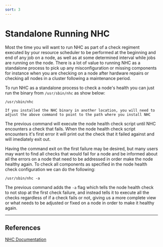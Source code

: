```yaml
---
sort: 3
---
```


# Standalone Running NHC

Most the time you will want to run NHC as part of a check regiment executed by your resource scheduler to be performed at the beginning and end of any job on a node, as well as at some determined interval while jobs are running on the node. There is a lot of value to running NHC as a standalone process to pick up any misconfiguration or missing components for instance when you are checking on a node after hardware repairs or checking all nodes in a cluster following a maintenance period.

To run NHC as a standalone process to check a node's health you can just run the binary from `/usr/sbin/nhc` as show below:

```
/usr/sbin/nhc
```
```note
If you installed the NHC binary in another location, you will need to adjust the above command to point to the path where you install NHC
```

The previous command will execute the node health check script until NHC encounters a check that fails. When the node health check script encounters it's first error it will print out the check that it failed against and will imediately exit out. 

Having the command exit on the first failure may be desired, but many users may want to find all checks that would fail for a node and be informed about all the errors on a node that need to be addressed in order make the node healthy again. To check all components as specified in the node health check configuration we can do the following:

```
/usr/sbin/nhc -a
```

The previous command adds the `-a` flag which tells the node health check to not stop at the first check failure, and instead tells it to execute all the checks regardless of if a check fails or not, giving us a more complete view or what needs to be adjusted or fixed on a node in order to make it healthy again.

---
## References

[NHC Documentation](https://github.com/mej/nhc/blob/master/README.md)
